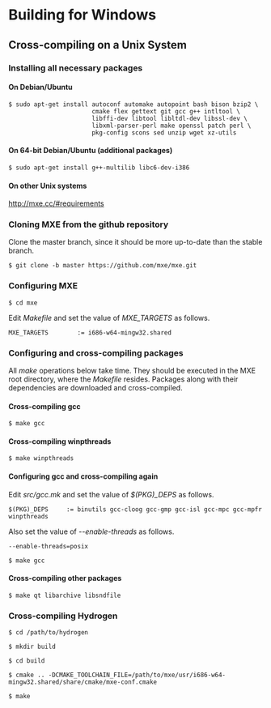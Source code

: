 # Building for Windows

## Cross-compiling on a Unix System

### Installing all necessary packages

#### On Debian/Ubuntu

    $ sudo apt-get install autoconf automake autopoint bash bison bzip2 \
                           cmake flex gettext git gcc g++ intltool \
                           libffi-dev libtool libltdl-dev libssl-dev \
                           libxml-parser-perl make openssl patch perl \
                           pkg-config scons sed unzip wget xz-utils

#### On 64-bit Debian/Ubuntu (additional packages)

    $ sudo apt-get install g++-multilib libc6-dev-i386

#### On other Unix systems

http://mxe.cc/#requirements

### Cloning MXE from the github repository

Clone the master branch, since it should be more up-to-date than the stable branch.

    $ git clone -b master https://github.com/mxe/mxe.git

### Configuring MXE

    $ cd mxe

Edit *Makefile* and set the value of *MXE_TARGETS* as follows.

    MXE_TARGETS        := i686-w64-mingw32.shared

### Configuring and cross-compiling packages

All *make* operations below take time. They should be executed in the MXE root directory, where the *Makefile* resides. Packages along with their dependencies are downloaded and cross-compiled.

#### Cross-compiling gcc

    $ make gcc

#### Cross-compiling winpthreads

    $ make winpthreads

#### Configuring gcc and cross-compiling again

Edit *src/gcc.mk* and set the value of *$(PKG)_DEPS* as follows.

    $(PKG)_DEPS     := binutils gcc-cloog gcc-gmp gcc-isl gcc-mpc gcc-mpfr winpthreads

Also set the value of *--enable-threads* as follows.

    --enable-threads=posix

    $ make gcc

#### Cross-compiling other packages

    $ make qt libarchive libsndfile

### Cross-compiling Hydrogen

    $ cd /path/to/hydrogen

    $ mkdir build

    $ cd build

    $ cmake .. -DCMAKE_TOOLCHAIN_FILE=/path/to/mxe/usr/i686-w64-mingw32.shared/share/cmake/mxe-conf.cmake

    $ make
